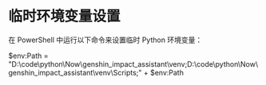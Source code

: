 # 临时环境变量设置

在 PowerShell 中运行以下命令来设置临时 Python 环境变量：

$env:Path = "D:\code\python\Now\genshin_impact_assistant\venv;D:\code\python\Now\genshin_impact_assistant\venv\Scripts;" + $env:Path